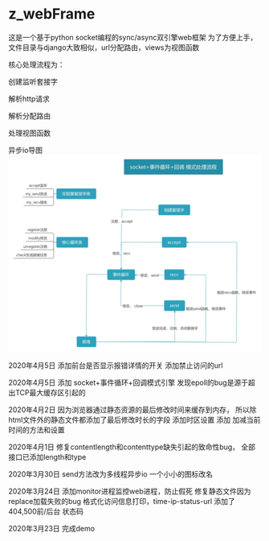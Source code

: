 # z_webFrame

这是一个基于python socket编程的sync/async双引擎web框架
为了方便上手，文件目录与django大致相似，url分配路由，views为视图函数


核心处理流程为：


创建监听套接字

解析http请求

解析分配路由

处理视图函数

异步io导图
![导图](https://github.com/zhaoxinyuan996/z_webFrame/blob/master/MindMapping/socket%2B%E4%BA%8B%E4%BB%B6%E5%BE%AA%E7%8E%AF%2B%E5%9B%9E%E8%B0%83%20%E6%A8%A1%E5%BC%8F%E5%A4%84%E7%90%86%E6%B5%81%E7%A8%8Bmin.jpg)


2020年4月5日
添加前台是否显示报错详情的开关
添加禁止访问的url

2020年4月5日
添加 socket+事件循环+回调模式引擎
发现epoll的bug是源于超出TCP最大缓存区引起的

2020年4月2日
因为浏览器通过静态资源的最后修改时间来缓存到内存，
所以除html文件外的静态文件都添加了最后修改时长的字段
添加时区设置
添加 加减当前时间的方法和设置

2020年4月1日
修复contentlength和contenttype缺失引起的致命性bug，
全部接口已添加length和type

2020年3月30日
send方法改为多线程异步io
一个小小的图标改名

2020年3月24日
添加monitor进程监控web进程，防止假死
修复静态文件因为replace加载失败的bug
格式化访问信息打印，time-ip-status-url
添加了404,500前/后台 状态码

2020年3月23日
完成demo

